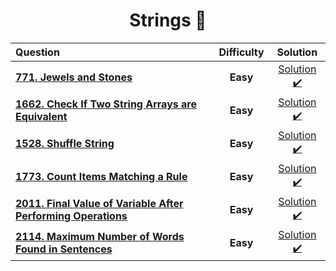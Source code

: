 <div align = "center">
  
# Strings 🥶

  | Question |Difficulty| Solution |
  | :------- | :------: | :------: |
  | [**771. Jewels and Stones**](https://leetcode.com/problems/jewels-and-stones/) | **Easy** | [Solution ✔️ ](https://github.com/swayamterode/Codes/blob/main/LeetCode/String/0771.%20Jewels%20and%20Stones.cpp)|
  |[**1662. Check If Two String Arrays are Equivalent**](https://leetcode.com/problems/check-if-two-string-arrays-are-equivalent/) | **Easy** | [Solution ✔️](https://github.com/swayamterode/Codes/blob/main/LeetCode/String/1662.%20Check%20If%20Two%20String%20Arrays%20are%20Equivalent.cpp) |
  |[**1528. Shuffle String**](https://leetcode.com/problems/shuffle-string/) | **Easy** | [Solution ✔️](https://github.com/swayamterode/Codes/blob/main/Platform/LeetCode/String/1528.%20Shuffle%20String.cpp) |
  | [**1773. Count Items Matching a Rule**](https://leetcode.com/problems/count-items-matching-a-rule/) |**Easy**| [Solution ✔️](https://github.com/swayamterode/Codes/blob/main/LeetCode/String/1773.%20Count%20Items%20Matching%20a%20Rule.cpp)|
  |[**2011. Final Value of Variable After Performing Operations**](https://leetcode.com/problems/final-value-of-variable-after-performing-operations/) | **Easy** | [Solution ✔️](https://github.com/swayamterode/Codes/blob/main/LeetCode/String/2011.%20Final%20Value%20of%20Variable%20After%20Performing%20Operations.cpp)|
  | [**2114. Maximum Number of Words Found in Sentences**](https://leetcode.com/problems/maximum-number-of-words-found-in-sentences/) | **Easy** | [Solution ✔️](https://github.com/swayamterode/Codes/blob/main/LeetCode/String/2114.%20Maximum%20Number%20of%20Words%20Found%20in%20Sentences.cpp) |

